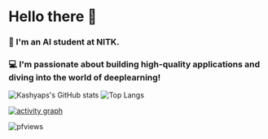 # Hello there 👋

###  🤖 I'm an AI student at NITK. 
###  💻 I'm passionate about building high-quality applications and diving into the world of deeplearning!


![Kashyaps's GitHub stats](https://github-readme-stats.vercel.app/api?username=05kashyap&show_icons=true&theme=tokyonight&rank_icon=github)     ![Top Langs](https://github-readme-stats.vercel.app/api/top-langs/?username=05kashyap&layout=donut&theme=tokyonight)

[![activity graph](https://github-readme-activity-graph.vercel.app/graph?username=05kashyap&theme=github-dark-dimmed&custom_title=05kashyap's%20Activity%20Graph&hide_border=true)](https://github.com/ashutosh00710/github-readme-activity-graph)

![pfviews](https://komarev.com/ghpvc/?username=05kashyap&label=Profile%20views&color=0e75b6&style=flat)
